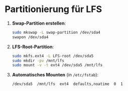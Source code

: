 # Partitionierung für LFS

1. **Swap-Partition erstellen**:
    
    ```bash
    sudo mkswap -L swap-partition /dev/sda4
    swapon /dev/sda4
    ```
    
2. **LFS-Root-Partition**:
    
    ```bash
    sudo mkfs.ext4 -L LFS-root /dev/sda5
    sudo mkdir -pv /mnt/lfs
    sudo mount -v -t ext4 /dev/sda5 /mnt/lfs
    ```
    
3. **Automatisches Mounten** (in `/etc/fstab`):
    
    ```
    /dev/sda5  /mnt/lfs  ext4  defaults,noatime  0  1
    ```
    